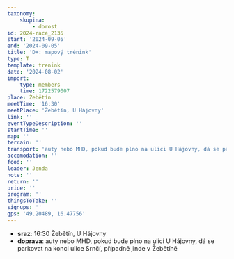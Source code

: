 ```yaml
---
taxonomy:
    skupina:
        - dorost
id: 2024-race_2135
start: '2024-09-05'
end: '2024-09-05'
title: 'D+: mapový trénink'
type: T
template: trenink
date: '2024-08-02'
import:
    type: members
    time: 1722579007
place: Žebětín
meetTime: '16:30'
meetPlace: 'Žebětín, U Hájovny'
link: ''
eventTypeDescription: ''
startTime: ''
map: ''
terrain: ''
transport: 'auty nebo MHD, pokud bude plno na ulici U Hájovny, dá se parkovat na konci ulice Srnčí, případně jinde v Žebětíně'
accomodation: ''
food: ''
leader: Jenda
note: ''
return: ''
price: ''
program: ''
thingsToTake: ''
signups: ''
gps: '49.20489, 16.47756'
---
```


* **sraz**: 16:30 Žebětín, U Hájovny
* **doprava**: auty nebo MHD, pokud bude plno na ulici U Hájovny, dá se parkovat na konci ulice Srnčí, případně jinde v Žebětíně
